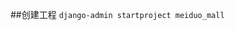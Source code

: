 <!--
 * @Description: In User Settings Edit
 * @Author: your name
 * @Date: 2019-09-14 12:03:31
 * @LastEditTime: 2019-09-14 12:05:45
 * @LastEditors: Please set LastEditors
 -->
##创建工程
`django-admin startproject meiduo_mall`